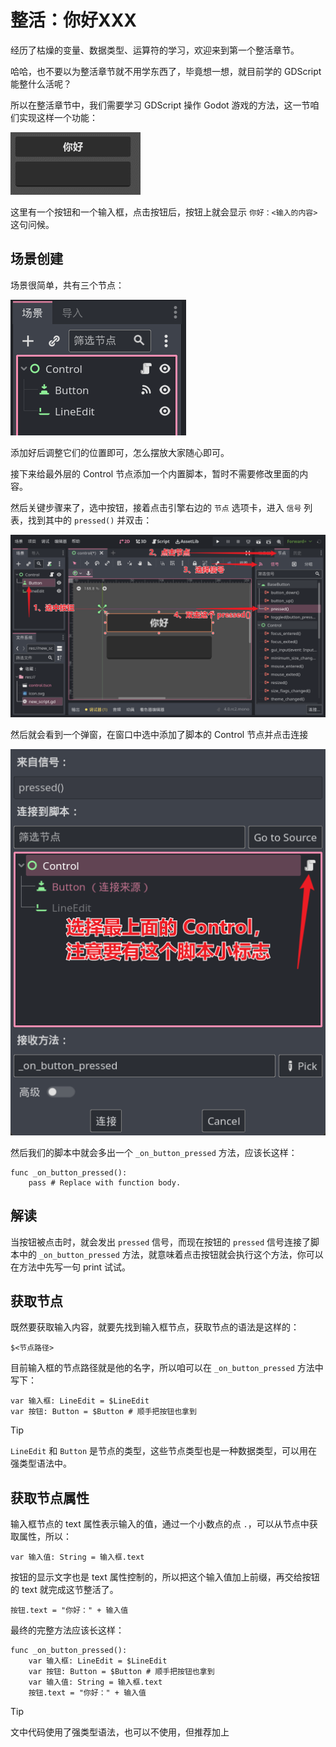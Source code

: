 # 整活：你好XXX

经历了枯燥的变量、数据类型、运算符的学习，欢迎来到第一个整活章节。

哈哈，也不要以为整活章节就不用学东西了，毕竟想一想，就目前学的 GDScript 能整什么活呢？

所以在整活章节中，我们需要学习 GDScript 操作 Godot 游戏的方法，这一节咱们实现这样一个功能：

![Hello](./images/hello.gif)

这里有一个按钮和一个输入框，点击按钮后，按钮上就会显示 `你好：<输入的内容>` 这句问候。

## 场景创建

场景很简单，共有三个节点：

![Tree](./images/hello_tree.png)

添加好后调整它们的位置即可，怎么摆放大家随心即可。

接下来给最外层的 Control 节点添加一个内置脚本，暂时不需要修改里面的内容。

然后关键步骤来了，选中按钮，接着点击引擎右边的 `节点` 选项卡，进入 `信号` 列表，找到其中的 `pressed()` 并双击：

![双击信号](./images/connect_button_pressed_1.png)

然后就会看到一个弹窗，在窗口中选中添加了脚本的 Control 节点并点击连接

![连接信号](./images/connect_button_pressed_2.png)

然后我们的脚本中就会多出一个 `_on_button_pressed` 方法，应该长这样：

```gdscript
func _on_button_pressed():
	pass # Replace with function body.
```

## 解读

当按钮被点击时，就会发出 `pressed` 信号，而现在按钮的 `pressed` 信号连接了脚本中的 `_on_button_pressed` 方法，就意味着点击按钮就会执行这个方法，你可以在方法中先写一句 print 试试。

## 获取节点

既然要获取输入内容，就要先找到输入框节点，获取节点的语法是这样的：

```
$<节点路径>
```

目前输入框的节点路径就是他的名字，所以咱可以在 `_on_button_pressed` 方法中写下：

```gdscript
var 输入框: LineEdit = $LineEdit
var 按钮: Button = $Button # 顺手把按钮也拿到
```

> [!tip]
>
> `LineEdit` 和 `Button` 是节点的类型，这些节点类型也是一种数据类型，可以用在强类型语法中。

## 获取节点属性

输入框节点的 text 属性表示输入的值，通过一个小数点的点 `.`，可以从节点中获取属性，所以：

```gdscript
var 输入值: String = 输入框.text
```

按钮的显示文字也是 text 属性控制的，所以把这个输入值加上前缀，再交给按钮的 text 就完成这节整活了。

```gdscript
按钮.text = "你好：" + 输入值
```

最终的完整方法应该长这样：

```gdscript
func _on_button_pressed():
	var 输入框: LineEdit = $LineEdit
	var 按钮: Button = $Button # 顺手把按钮也拿到
	var 输入值: String = 输入框.text
	按钮.text = "你好：" + 输入值
```

> [!tip]
>
> 文中代码使用了强类型语法，也可以不使用，但推荐加上
